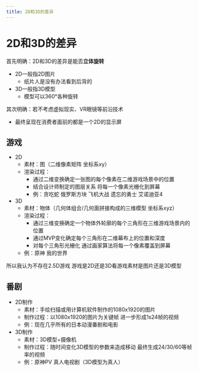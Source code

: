 ```yaml
---
title: 2D和3D的差异
---
```


# 2D和3D的差异

首先明确：2D和3D的差异是能否**立体旋转**

- 2D一般指2D图片
    - 纸片人是没有办法看到后背的
- 3D一般指3D模型
    - 模型可以360°各种旋转

其次明确：若不考虑虚拟现实、VR眼镜等前沿技术

- 最终呈现在消费者面前的都是一个2D的显示屏

## 游戏

- 2D
    - 素材：图（二维像素矩阵 坐标系xy）
    - 渲染过程：
        - 通过二维变换确定一张图的每个像素在二维游戏场景中的位置
        - 结合设计师制定的图层关系 将每一个像素光栅化到屏幕
        - 例：贪吃蛇 俄罗斯方块 飞机大战 遗忘的勇士 艾诺迪亚4
- 3D
    - 素材：物体（几何体组合/几何面拼接构成的三维模型 坐标系xyz）
    - 渲染过程：
        - 通过三维变换确定一个物体外轮廓的每个三角形在三维游戏场景内的位置
        - 通过MVP变化确定每个三角形在二维幕布上的位置和深度
        - 对每个三角形光栅化 通过画家算法将每一个像素覆盖到屏幕
    - 例：原神 我的世界

所以我认为不存在2.5D游戏 游戏是2D还是3D看游戏素材是图片还是3D模型

## 番剧

- 2D制作
    - 素材：手绘扫描或用计算机软件制作的1080x1920的图片
    - 制作过程：以1080x1920的图片为关键帧 进一步形成1s24帧的视频
    - 例：现在几乎所有的日本动漫番剧和电影
- 3D制作
    - 素材：3D模型+摄像机
    - 制作过程：随时间变化3D模型的参数来造成移动 最终生成24/30/60等帧率的视频
    - 例：原神PV 真人电视剧（3D模型为真人）
